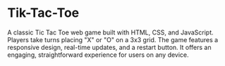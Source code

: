 # Tik-Tac-Toe

A classic Tic Tac Toe web game built with HTML, CSS, and JavaScript. Players take turns placing "X" or "O" on a 3x3 grid. The game features a responsive design, real-time updates, and a restart button. It offers an engaging, straightforward experience for users on any device.
